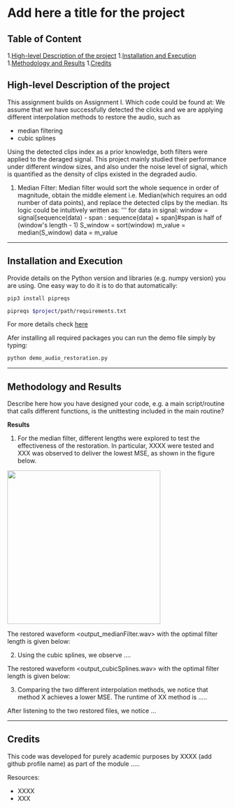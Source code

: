 # Add here a title for the project

## Table of Content
1.[High-level Description of the project](#my-first-title)
1.[Installation and Execution](#my-second-title)
1.[Methodology and Results](#my-third-title)
1.[Credits](#my-fourth-title)
## High-level Description of the project
This assignment builds on Assignment I. 
Which code could be found at: 
We assume that we have successfully detected the clicks and we are applying different interpolation methods to restore the audio, such as
- median filtering
- cubic splines

Using the detected clips index as a prior knowledge, both filters were applied to the deraged signal. This project mainly studied their performance under different window sizes, and also under the noise level of signal, which is quantified as the density of clips existed in the degraded audio.

1) Median Filter:
    Median filter would sort the whole sequence in order of magnitude, obtain the middle element i.e. Median(which requires an odd number of data points), and replace the detected clips by the median. Its logic could be intuitively written as:
    '''
    for data in signal:
        window = signal[sequence(data) - span : sequence(data) + span]#span is half of (window's length - 1)
        S_window = sort(window)
        m_value = median(S_window)
        data = m_value
---

## Installation and Execution

Provide details on the Python version and libraries (e.g. numpy version) you are using. One easy way to do it is to do that automatically:
```sh                                 
pip3 install pipreqs

pipreqs $project/path/requirements.txt
```
For more details check [here](https://github.com/bndr/pipreqs)


Afer installing all required packages you can run the demo file simply by typing:
```sh
python demo_audio_restoration.py
```
---

## Methodology and Results
Describe here how you have designed your code, e.g. a main script/routine that calls different functions, is the unittesting included in the main routine? 



**Results**

1. For the median filter, different lengths were explored to test the effectiveness of the restoration. In particular, XXXX were tested and XXX was observed to deliver the lowest MSE, as shown in the figure below.

<img src="MedianFilter_MSEvsLength.png" width="350">

The restored waveform <output_medianFilter.wav> with the optimal filter length is given below:



2. Using the cubic splines, we observe ....

The restored waveform <output_cubicSplines.wav> with the optimal filter length is given below:


3. Comparing the two different interpolation methods, we notice that method X achieves a lower MSE. The runtime of XX method is .....

After listening to the two restored files, we notice ...


---
## Credits

This code was developed for purely academic purposes by XXXX (add github profile name) as part of the module ..... 

Resources:
- XXXX
- XXX





